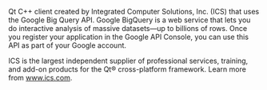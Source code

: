 Qt C++ client created by Integrated Computer Solutions, Inc. (ICS) that uses the Google Big Query API. Google BigQuery is a web service that lets you do interactive analysis of massive datasets—up to billions of rows. Once you register your application in the Google API Console, you can use this API as part of your Google account.

ICS is the largest independent supplier of professional services, training, and add-on products for the Qt® cross-platform framework. Learn more from www.ics.com.